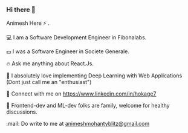 ### Hi there 👋

Animesh Here :zap: .

:computer: I am a Software Development Engineer in Fibonalabs.

:dollar: I was a Software Engineer in Societe Generale.

:fire: Ask me anything about React.Js.

:apple: I absolutely love implementing Deep Learning with Web Applications (Dont just call me an "enthusiast")

:metal: Connect with me on https://www.linkedin.com/in/hokage7

:muscle: Frontend-dev and ML-dev folks are family, welcome for healthy discussions.

:mail: Do write to me at animeshmohantyblitz@gmail.com



<!--
**animeshmohanty/animeshmohanty** is a ✨ _special_ ✨ repository because its `README.md` (this file) appears on your GitHub profile.

Here are some ideas to get you started:

- 🔭 I’m currently working on ...
- 🌱 I’m currently learning ...
- 👯 I’m looking to collaborate on ...
- 🤔 I’m looking for help with ...
- 💬 Ask me about ...
- 📫 How to reach me: ...
- 😄 Pronouns: ...
- ⚡ Fun fact: ...
-->
